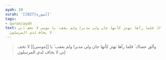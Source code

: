 ```yaml
---
ayah: 10
surah: '[[027|سورة]]'
tags:
- quran/ayah
text: وألق عصاك ۚ فلما رآها تهتز كأنها جان ولى مدبرا ولم يعقب ۚ يا موسى لا تخف إني
  لا يخاف لدي المرسلون
---
```

> وألق عصاك ۚ فلما رآها تهتز كأنها جان ولى مدبرا ولم يعقب ۚ يا [[موسى]] لا تخف إني لا يخاف لدي المرسلون
